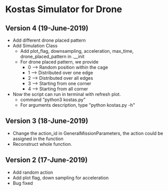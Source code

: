 # Kostas Simulator for Drone

## Version 4 (19-June-2019)
- Add different drone placed pattern
- Add Simulation Class
    - Add plot_flag, downsampling, acceleration, max_time, drone_placed_pattern in .__init
    - For drone placed pattern, we provide
        - 0 --> Random position within the cage
        - 1 --> Distributed over one edge
        - 2 --> Distributed over all edges
        - 3 --> Starting from one corner
        - 4 --> Starting from all corner
- Now the script can run in terminal with refresh plot.
    - command "python3 kostas.py"
    - For arguments description, type "python kostas.py -h"


## Version 3 (18-June-2019)
- Change the action_id in GeneralMissionParameters, the action could be assigned in the function
- Reconstruct whole function.

## Version 2 (17-June-2019)
- Add random action
- Add plot flag, down sampling for acceleration
- Bug fixed